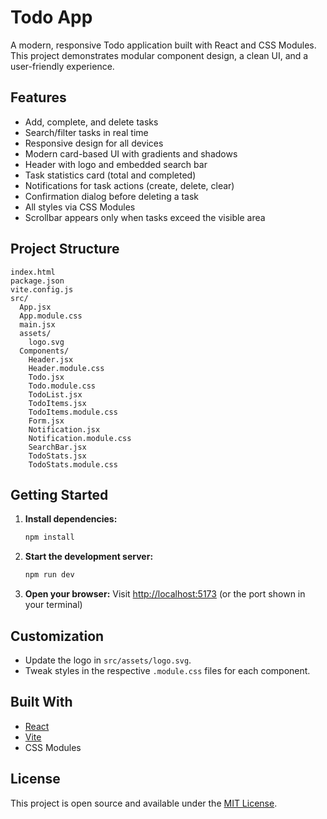 # Todo App

A modern, responsive Todo application built with React and CSS Modules. This project demonstrates modular component design, a clean UI, and a user-friendly experience.

## Features

- Add, complete, and delete tasks
- Search/filter tasks in real time
- Responsive design for all devices
- Modern card-based UI with gradients and shadows
- Header with logo and embedded search bar
- Task statistics card (total and completed)
- Notifications for task actions (create, delete, clear)
- Confirmation dialog before deleting a task
- All styles via CSS Modules
- Scrollbar appears only when tasks exceed the visible area

## Project Structure

```
index.html
package.json
vite.config.js
src/
  App.jsx
  App.module.css
  main.jsx
  assets/
    logo.svg
  Components/
    Header.jsx
    Header.module.css
    Todo.jsx
    Todo.module.css
    TodoList.jsx
    TodoItems.jsx
    TodoItems.module.css
    Form.jsx
    Notification.jsx
    Notification.module.css
    SearchBar.jsx
    TodoStats.jsx
    TodoStats.module.css
```

## Getting Started

1. **Install dependencies:**
   ```sh
   npm install
   ```
2. **Start the development server:**
   ```sh
   npm run dev
   ```
3. **Open your browser:**
   Visit [http://localhost:5173](http://localhost:5173) (or the port shown in your terminal)

## Customization

- Update the logo in `src/assets/logo.svg`.
- Tweak styles in the respective `.module.css` files for each component.

## Built With

- [React](https://react.dev/)
- [Vite](https://vitejs.dev/)
- CSS Modules

## License

This project is open source and available under the [MIT License](LICENSE).
